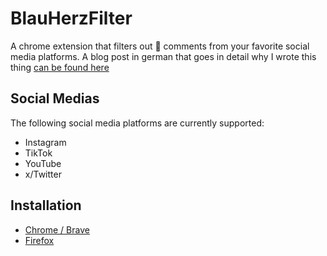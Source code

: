 # BlauHerzFilter

A chrome extension that filters out 💙 comments from your favorite social media platforms. A blog post in german that goes in detail why I wrote this thing [can be found here](https://oliverjessner.at/blog/2024-07-11-blauherzfilter-eine-chrome-extension/)

## Social Medias

The following social media platforms are currently supported:

-   Instagram
-   TikTok
-   YouTube
-   x/Twitter

## Installation

-   [Chrome / Brave](https://chromewebstore.google.com/detail/blauherzfilter/ekhanknjgoennfolmgpmhfhkfehcgldp?authuser=0&hl=en-GB)
-   [Firefox](https://addons.mozilla.org/en-US/firefox/addon/blauherzfilter/?utm_source=addons.mozilla.org&utm_medium=referral&utm_content=search)
